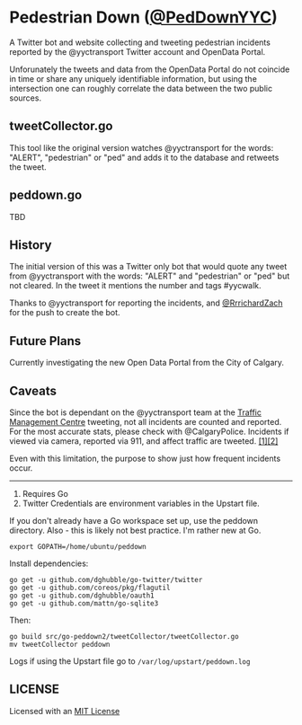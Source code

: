 # Pedestrian Down ([@PedDownYYC](https://twitter.com/PedDownYYC))

A Twitter bot and website collecting and tweeting pedestrian incidents reported
by the @yyctransport Twitter account and OpenData Portal.

Unforunately the tweets and data from the OpenData Portal do not coincide in time
or share any uniquely identifiable information, but using the intersection one can
roughly correlate the data between the two public sources.

## tweetCollector.go

This tool like the original version watches @yyctransport for the words: "ALERT",
"pedestrian" or "ped" and adds it to the database and retweets the tweet.

## peddown.go

TBD

## History

The initial version of this was a Twitter only bot that would quote any tweet from
@yyctransport with the words: "ALERT" and "pedestrian" or "ped" but not cleared. In 
the tweet it mentions the number and tags #yycwalk. 

Thanks to @yyctransport for reporting the incidents, and [@RrrichardZach](https://twitter.com/RrrichardZach/status/690322441403367424)
for the push to create the bot.

## Future Plans

Currently investigating the new Open Data Portal from the City of Calgary.

## Caveats

Since the bot is dependant on the @yyctransport team at the [Traffic Management Centre](http://calgary.ca/Transportation/Roads/Pages/Traffic/Traffic-management/Traffic-management.aspx)
tweeting, not all incidents are counted and reported. For the most accurate stats, please
check with @CalgaryPolice. Incidents if viewed via camera, reported via 911, and affect
traffic are tweeted. [[1]](https://twitter.com/yyctransport/status/697156806250930176)[[2]](https://twitter.com/yyctransport/status/697156999507644416)

Even with this limitation, the purpose to show just how frequent incidents occur.

----

1. Requires Go
2. Twitter Credentials are environment variables in the Upstart file.

If you don't already have a Go workspace set up, use the peddown directory.
Also - this is likely not best practice. I'm rather new at Go.

    export GOPATH=/home/ubuntu/peddown

Install dependencies:

    go get -u github.com/dghubble/go-twitter/twitter
    go get -u github.com/coreos/pkg/flagutil
    go get -u github.com/dghubble/oauth1
    go get -u github.com/mattn/go-sqlite3

Then:

    go build src/go-peddown2/tweetCollector/tweetCollector.go
    mv tweetCollector peddown

Logs if using the Upstart file go to `/var/log/upstart/peddown.log`

## LICENSE

Licensed with an [MIT License](http://choosealicense.com/licenses/mit/)

